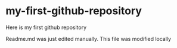 # my-first-github-repository
Here is my first github repository

Readme.md was just edited manually. This file was modified locally 
